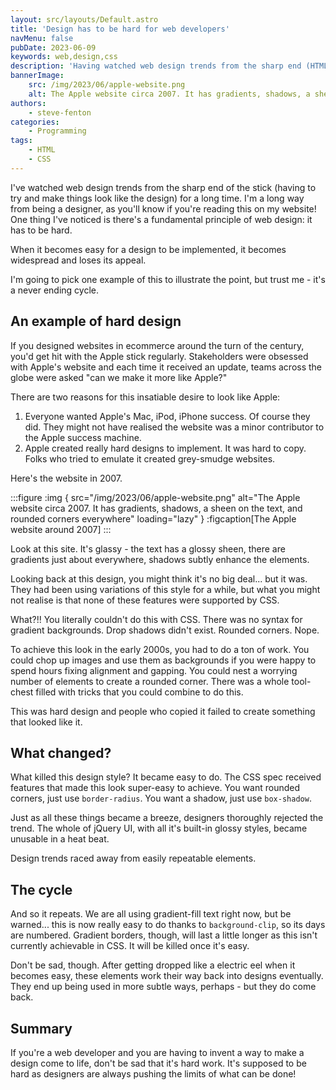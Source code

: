 ```yaml
---
layout: src/layouts/Default.astro
title: 'Design has to be hard for web developers'
navMenu: false
pubDate: 2023-06-09
keywords: web,design,css
description: 'Having watched web design trends from the sharp end (HTML/CSS), here's a fundamental principle of design... It has to be hard.'
bannerImage:
    src: /img/2023/06/apple-website.png
    alt: The Apple website circa 2007. It has gradients, shadows, a sheen on the text, and rounded corners everywhere.
authors:
    - steve-fenton
categories:
    - Programming
tags:
    - HTML
    - CSS
---
```


I've watched web design trends from the sharp end of the stick (having to try and make things look like the design) for a long time. I'm a long way from being a designer, as you'll know if you're reading this on my website! One thing I've noticed is there's a fundamental principle of web design: it has to be hard.

When it becomes easy for a design to be implemented, it becomes widespread and loses its appeal.

I'm going to pick one example of this to illustrate the point, but trust me - it's a never ending cycle.

## An example of hard design

If you designed websites in ecommerce around the turn of the century, you'd get hit with the Apple stick regularly. Stakeholders were obsessed with Apple's website and each time it received an update, teams across the globe were asked "can we make it more like Apple?"

There are two reasons for this insatiable desire to look like Apple:

1. Everyone wanted Apple's Mac, iPod, iPhone success. Of course they did. They might not have realised the website was a minor contributor to the Apple success machine.
2. Apple created really hard designs to implement. It was hard to copy. Folks who tried to emulate it created grey-smudge websites.

Here's the website in 2007.

:::figure
:img { src="/img/2023/06/apple-website.png" alt="The Apple website circa 2007. It has gradients, shadows, a sheen on the text, and rounded corners everywhere" loading="lazy" }
:figcaption[The Apple website around 2007]
:::

Look at this site. It's glassy - the text has a glossy sheen, there are gradients just about everywhere, shadows subtly enhance the elements.

Looking back at this design, you might think it's no big deal... but it was. They had been using variations of this style for a while, but what you might not realise is that none of these features were supported by CSS.

What?!! You literally couldn't do this with CSS. There was no syntax for gradient backgrounds. Drop shadows didn't exist. Rounded corners. Nope.

To achieve this look in the early 2000s, you had to do a ton of work. You could chop up images and use them as backgrounds if you were happy to spend hours fixing alignment and gapping. You could nest a worrying number of elements to create a rounded corner. There was a whole tool-chest filled with tricks that you could combine to do this.

This was hard design and people who copied it failed to create something that looked like it.

## What changed?

What killed this design style? It became easy to do. The CSS spec received features that made this look super-easy to achieve. You want rounded corners, just use `border-radius`. You want a shadow, just use `box-shadow`.

Just as all these things became a breeze, designers thoroughly rejected the trend. The whole of jQuery UI, with all it's built-in glossy styles, became unusable in a heat beat.

Design trends raced away from easily repeatable elements.

## The cycle

And so it repeats. We are all using gradient-fill text right now, but be warned... this is now really easy to do thanks to `background-clip`, so its days are numbered. Gradient borders, though, will last a little longer as this isn't currently achievable in CSS. It will be killed once it's easy.

Don't be sad, though. After getting dropped like a electric eel when it becomes easy, these elements work their way back into designs eventually. They end up being used in more subtle ways, perhaps - but they do come back.

## Summary

If you're a web developer and you are having to invent a way to make a design come to life, don't be sad that it's hard work. It's supposed to be hard as designers are always pushing the limits of what can be done!